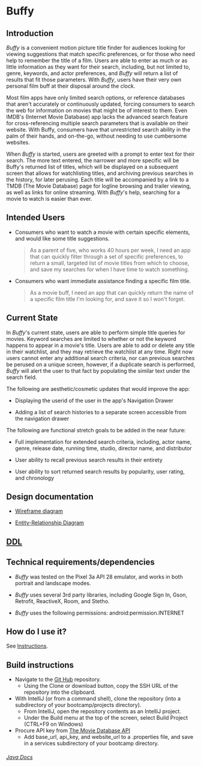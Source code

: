 # Buffy

## Introduction

_Buffy_ is a convenient motion picture title finder 
for audiences looking for viewing suggestions that 
match specific preferences, or for those who need help 
to remember the title of a film.  Users are able to
enter as much or as little information as they want for their search, including, but not limited to, genre, keywords, and actor preferences,
and _Buffy_ will return a list of results that fit those parameters.  With _Buffy_, users have their very own personal film buff at their disposal
around the clock.

Most film apps have only limited search options, or reference databases that aren't accurately or continuously updated,
forcing consumers to search the web for information on movies that might be of interest to them.  Even IMDB's (Internet Movie Database)
app lacks the advanced search feature for cross-referencing multiple search parameters that is available on their website.
With Buffy, consumers have that unrestricted search ability in the palm of their hands, and on-the-go, without needing to 
use cumbersome websites.

When _Buffy_ is started, users are greeted with a prompt to enter text
for their search.  The more text entered, the narrower
and more specific will be Buffy's returned list of titles, which will
be displayed on a subsequent screen that allows for watchlisting titles, 
and archiving previous searches in the history, for later
perusing.  Each title will be accompanied by a link to 
a TMDB (The Movie Database) page for logline browsing and trailer viewing, as well as 
links for online streaming.  With _Buffy_'s help, 
searching for a movie to watch is easier than ever.


## Intended Users

* Consumers who want to watch a movie with certain specific elements, and would like some title suggestions.

    > As a parent of five, who works 40 hours per week, I need an app that can quickly filter through a set of specific preferences, to return a small, targeted list of movie titles from which to choose, and save my searches for when I have time to watch something.
	
* Consumers who want immediate assistance finding a specific film title.
	
	> As a movie buff, I need an app that can quickly return the name of a specific film title I'm looking for, and save it so I won't forget.

## Current State

In _Buffy_'s current state, users are able to perform simple title queries for movies.  Keyword searches are 
limited to whether or not the keyword happens to appear in a movie's title.  Users are able to add or delete any title
in their watchlist, and they may retrieve the watchlist at any time.  Right now users
cannot enter any additional search criteria, nor can previous searches be perused on a unique screen, however, if 
a duplicate search is performed, _Buffy_ will alert the user to that fact by populating the similar text under the search field.

The following are aesthetic/cosmetic updates that would improve the app:

* Displaying the userid of the user in the app's Navigation Drawer

* Adding a list of search histories to a separate screen accessible from the navigation drawer

The following are functional stretch goals to be added in the near future:

* Full implementation for extended search criteria, including, actor name, genre, release date, running time, 
studio, director name, and distributor

* User ability to recall previous search results in their entirety

* User ability to sort returned search results by popularity, user rating, and chronology

## Design documentation

* [Wireframe diagram](wireframe.md)

* [Entity-Relationship Diagram](erd.md)

## [DDL](https://github.com/jshaner/buffy/blob/master/docs/ddl.md)

## Technical requirements/dependencies

* _Buffy_ was tested on the Pixel 3a API 28 emulator, and works in both portrait and landscape modes.

* _Buffy_ uses several 3rd party libraries, including Google Sign In, Gson, Retrofit, ReactiveX, Room, and Stetho.

* _Buffy_ uses the following permissions: android:permission.INTERNET

## How do I use it?

See [Instructions](instructions.md).

## Build instructions

* Navigate to the [Git Hub](https://github.com/jshaner/buffy) repository.
    * Using the Clone or download button, copy the SSH URL of the repository into the clipboard.
* With IntelliJ (or from a command shell), clone the repository (into a subdirectory of your bootcamp/projects directory).
    * From IntelliJ, open the repository contents as an IntelliJ project.
    * Under the Build menu at the top of the screen, select Build Project (CTRL+F9 on Windows)
* Procure API key from [The Movie Database API](https://developers.themoviedb.org/3/getting-started/introduction)
    * Add base_url, api_key, and website_url to a .properties file, and save in a services subdirectory of your bootcamp directory.
    
######  [Java Docs](api/) 


